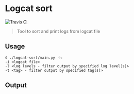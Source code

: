 # Logcat sort
[![Travis CI](https://app.travis-ci.com/michalkielan/logcat-sort.svg?branch=master)](https://app.travis-ci.com/michalkielan/logcat-sort)
> Tool to sort and print logs from logcat file

## Usage
```
$ ./logcat-sort/main.py -h
-i <logcat file>
-l <log levels - filter output by specified log level(s)>
-t <tag> - filter output by specified tag(s)>
```

## Output
[<log count>]: <log message>
